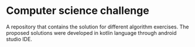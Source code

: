 # Computer science challenge
A repository that contains the solution for different algorithm exercises.
The proposed solutions were developed in kotlin language through android studio IDE.

